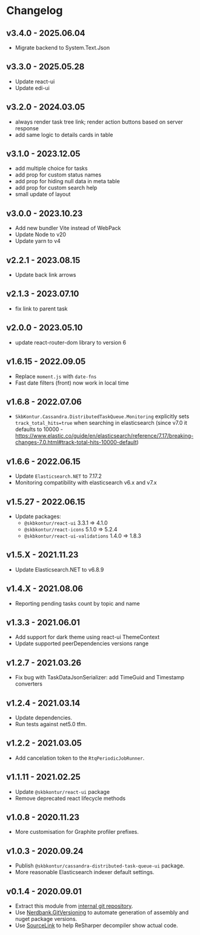 # Changelog

## v3.4.0 - 2025.06.04
- Migrate backend to System.Text.Json

## v3.3.0 - 2025.05.28
- Update react-ui
- Update edi-ui

## v3.2.0 - 2024.03.05
- always render task tree link; render action buttons based on server response
- add same logic to details cards in table

## v3.1.0 - 2023.12.05
- add multiple choice for tasks
- add prop for custom status names
- add prop for hiding null data in meta table
- add prop for custom search help
- small update of layout

## v3.0.0 - 2023.10.23
- Add new bundler Vite instead of WebPack
- Update Node to v20
- Update yarn to v4

## v2.2.1 - 2023.08.15
- Update back link arrows

## v2.1.3 - 2023.07.10
- fix link to parent task

## v2.0.0 - 2023.05.10
- update react-router-dom library to version 6

## v1.6.15 - 2022.09.05
- Replace `moment.js` with `date-fns`
- Fast date filters (front) now work in local time

## v1.6.8 - 2022.07.06

- `SkbKontur.Cassandra.DistributedTaskQueue.Monitoring` explicitly sets `track_total_hits=true` when searching in elasticsearch (since v7.0 it defaults to 10000 - https://www.elastic.co/guide/en/elasticsearch/reference/7.17/breaking-changes-7.0.html#track-total-hits-10000-default)

## v1.6.6 - 2022.06.15

- Update `Elasticsearch.NET` to 7.17.2
- Monitoring compatibility with elasticsearch v6.x and v7.x

## v1.5.27 - 2022.06.15

- Update packages:
  - `@skbkontur/react-ui` 3.3.1 => 4.1.0
  - `@skbkontur/react-icons` 5.1.0 => 5.2.4
  - `@skbkontur/react-ui-validations` 1.4.0 => 1.8.3

## v1.5.X - 2021.11.23

- Update Elasticsearch.NET to v6.8.9

## v1.4.X - 2021.08.06

- Reporting pending tasks count by topic and name

## v1.3.3 - 2021.06.01

- Add support for dark theme using react-ui ThemeContext
- Update supported peerDependencies versions range

## v1.2.7 - 2021.03.26

- Fix bug with TaskDataJsonSerializer: add TimeGuid and Timestamp converters

## v1.2.4 - 2021.03.14

- Update dependencies.
- Run tests against net5.0 tfm.

## v1.2.2 - 2021.03.05

- Add cancelation token to the `RtqPeriodicJobRunner`.

## v1.1.11 - 2021.02.25

- Update `@skbkontur/react-ui` package
- Remove deprecated react lifecycle methods

## v1.0.8 - 2020.11.23

- More customisation for Graphite profiler prefixes.

## v1.0.3 - 2020.09.24

- Publish `@skbkontur/cassandra-distributed-task-queue-ui` package.
- More reasonable Elasticsearch indexer default settings.

## v0.1.4 - 2020.09.01

- Extract this module from [internal git repository](https://git.skbkontur.ru/edi/edi/tree/f34434a2a859ad584c141329a94f0bee61eb005f/RemoteTaskQueue).
- Use [Nerdbank.GitVersioning](https://github.com/dotnet/Nerdbank.GitVersioning) to automate generation of assembly and nuget package versions.
- Use [SourceLink](https://github.com/dotnet/sourcelink) to help ReSharper decompiler show actual code.
